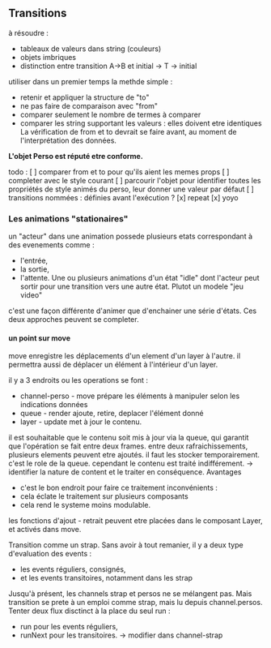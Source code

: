 ## Transitions

à résoudre :

- tableaux de valeurs dans string (couleurs)
- objets imbriques
- distinction entre transition A->B et initial -> T -> initial

utiliser dans un premier temps la methde simple :

- retenir et appliquer la structure de "to"
- ne pas faire de comparaison avec "from"
- comparer seulement le nombre de termes à comparer
- comparer les string supportant les valeurs : elles doivent etre identiques
  La vérification de from et to devrait se faire avant, au moment de l'interprétation des données.

**L'objet Perso est réputé etre conforme.**

todo :
[ ] comparer from et to pour qu'ils aient les memes props
[ ] completer avec le style courant
[ ] parcourir l'objet pour identifier toutes les propriétés de style animés du perso, leur donner une valeur par défaut
[ ] transitions nommées : définies avant l'exécution ?
[x] repeat
[x] yoyo

### Les animations "stationaires"

un "acteur" dans une animation possede plusieurs etats correspondant à des evenements comme :

- l'entrée,
- la sortie,
- l'attente. Une ou plusieurs animations d'un état "idle" dont l'acteur peut sortir pour une transition vers une autre état.
  Plutot un modele "jeu video"

c'est une façon différente d'animer que d'enchainer une série d'états. Ces deux approches peuvent se completer.

#### un point sur move

move enregistre les déplacements d'un element d'un layer à l'autre.
il permettra aussi de déplacer un élément à l'intérieur d'un layer.

il y a 3 endroits ou les operations se font :

- channel-perso - move
  prépare les éléments à manipuler selon les indications données
- queue - render
  ajoute, retire, deplacer l'élément donné
- layer - update
  met à jour le contenu.

il est souhaitable que le contenu soit mis à jour via la queue, qui garantit que l'opération se fait entre deux frames.
entre deux rafraichissements, plusieurs elements peuvent etre ajoutés. il faut les stocker temporairement.
c'est le role de la queue. cependant le contenu est traité indifférement.
-> identifier la nature de content et le traiter en conséquence.
Avantages

- c'est le bon endroit pour faire ce traitement
  inconvénients :
- cela éclate le traitement sur plusieurs composants
- cela rend le systeme moins modulable.

les fonctions d'ajout - retrait peuvent etre placées dans le composant Layer, et activés dans move.

Transition comme un strap.
Sans avoir à tout remanier, il y a deux type d'evaluation des events :

- les events réguliers, consignés,
- et les events transitoires, notamment dans les strap

Jusqu'à présent, les channels strap et persos ne se mélangent pas. Mais transition se prete à un emploi comme strap, mais lu depuis channel.persos.
Tenter deux flux disctinct à la place du seul run :

- run pour les events réguliers,
- runNext pour les transitoires.
  -> modifier dans channel-strap
